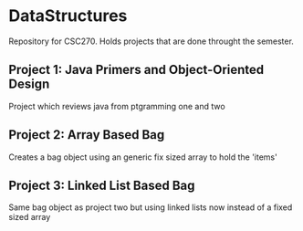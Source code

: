 # DataStructures
Repository for CSC270. Holds projects that are done throught the semester.

## Project 1: Java Primers and Object-Oriented Design
Project which reviews java from ptgramming one and two

## Project 2: Array Based Bag
Creates a bag object using an generic fix sized array to hold the 'items'

## Project 3: Linked List Based Bag
Same bag object as project two but using linked lists now instead of a fixed sized array
